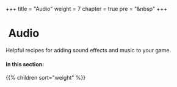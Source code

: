 +++
title = "Audio"
weight = 7
chapter = true
pre = "<i class='fas fa-volume-up fa-fw'></i>&nbsp"
+++

# <i class='fas fa-volume-up'></i>&nbsp;Audio

Helpful recipes for adding sound effects and music to your game.

#### In this section:

{{% children  sort="weight" %}}